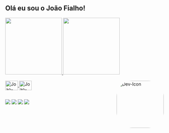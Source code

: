 ## Olá eu sou o João Fialho!<!-- , desenvolvedor Flutter! -->
<div align="center-Right">
  <a href="https://github.com/Joao-Fialho">
  <img height="180em" src="https://github-readme-stats.vercel.app/api?username=Joao-Fialho&show_icons=true&theme=radical&include_all_commits=true&count_private=true"/>
  <img height="180em" src="https://github-readme-stats.vercel.app/api/top-langs/?username=Joao-Fialho&layout=compact&langs_count=7&theme=dracula"/>
</div>
<div style="display: inline_block"><br>
  <img align="center" alt="Joao-Dart" height="30" width="40" src="https://cdn.jsdelivr.net/gh/devicons/devicon/icons/dart/dart-original.svg">
  <img align="center" alt="Joao-Flutter" height="30" width="40" src="https://cdn.jsdelivr.net/gh/devicons/devicon/icons/flutter/flutter-original.svg">  
  <img align="right" alt="Dev-Icon" height="150" style="border-radius:50px;" src="https://static.thenounproject.com/png/3843527-200.png">
</div>
  
  ##
 
<div>

<a href="https://www.linkedin.com/in/jo%C3%A3o-fialho-1ab883226/" target="_blank"><img src="https://img.shields.io/badge/-LinkedIn-%230077B5?style=for-the-badge&logo=linkedin&logoColor=white" target="_blank"></a> 
<a href = "fialho.joao1207@gmail.com"><img src="https://img.shields.io/badge/Gmail-D14836?style=for-the-badge&logo=gmail&logoColor=white" target="_blank"></a>
<a href="https://www.instagram.com/jhones_vector/" target="_blank"><img src="https://img.shields.io/badge/Instagram-E4405F?style=for-the-badge&logo=instagram&logoColor=white" target="_blank"></a>
<a href = "(44) 99181-1409"><img src="https://img.shields.io/badge/Telegram-2CA5E0?style=for-the-badge&logo=telegram&logoColor=white" target="_blank"></a>

</div>
<!--   <a href = "fialho.joao1207@gmail.com"><img src="https://img.shields.io/badge/-Gmail-%23333?style=for-the-badge&logo=gmail&logoColor=white" target="_blank"></a>
 -->
